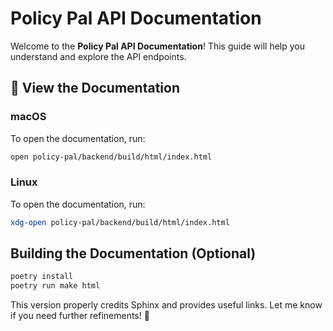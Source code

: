# Policy Pal API Documentation

Welcome to the **Policy Pal API Documentation**! This guide will help you understand and explore the API endpoints.

## 📖 View the Documentation

### macOS
To open the documentation, run:
```sh
open policy-pal/backend/build/html/index.html
```

### Linux
To open the documentation, run:
```sh
xdg-open policy-pal/backend/build/html/index.html
```

## Building the Documentation (Optional)
```sh
poetry install
poetry run make html
```

This version properly credits Sphinx and provides useful links. Let me know if you need further refinements! 🚀
